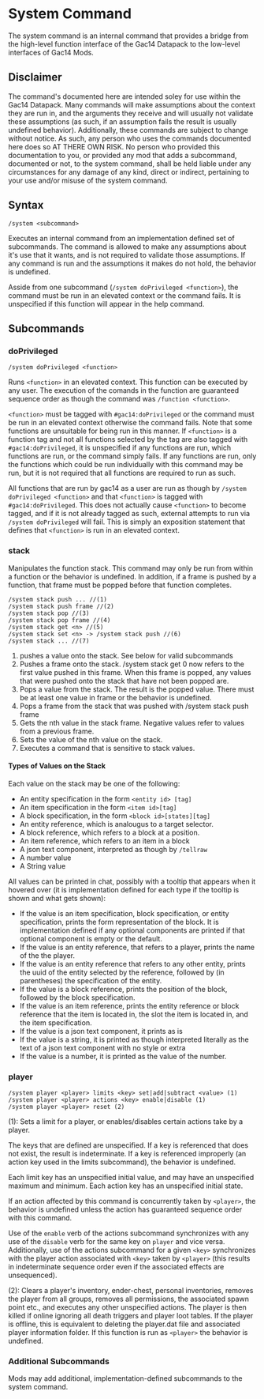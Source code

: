 # System Command #

The system command is an internal command that provides a bridge from the high-level function interface of the Gac14 Datapack to the low-level interfaces of Gac14 Mods. 

## Disclaimer ##
The command's documented here are intended soley for use within the Gac14 Datapack. 
Many commands will make assumptions about the context they are run in, and the arguments they receive and will usually not validate these assumptions (as such, if an assumption fails the result is usually undefined behavior). 
Additionally, these commands are subject to change without notice. As such, any person who uses the commands documented here does so AT THERE OWN RISK. No person who provided this documentation to you, or provided any mod that adds a subcommand, documented or not, to the system command, shall be held liable under any circumstances for any damage of any kind, direct or indirect, pertaining to your use and/or misuse of the system command. 

## Syntax ##

```
/system <subcommand>
```

Executes an internal command from an implementation defined set of subcommands. The command is allowed to make any assumptions about it's use that it wants, and is not required to validate those assumptions. If any command is run and the assumptions it makes do not hold, the behavior is undefined. 

Asside from one subcommand (`/system doPrivileged <function>`), the command must be run in an elevated context or the command fails. It is unspecified if this function will appear in the help command. 

## Subcommands ##

### doPrivileged ##

```
/system doPrivileged <function>
```

Runs `<function>` in an elevated context. This function can be executed by any user. The execution of the comands in the function are guaranteed sequence order as though the command was `/function <function>`. 


`<function>` must be tagged with `#gac14:doPrivileged` or the command must be run in an elevated context otherwise the command fails. Note that some functions are unsuitable for being run in this manner. If `<function>` is a function tag and not all functions selected by the tag are also tagged with `#gac14:doPrivileged`, it is unspecified if any functions are run, which functions are run, or the command simply fails. If any functions are run, only the functions which could be run individually with this command may be run, but it is not required that all functions are required to run as such. 


All functions that are run by gac14 as a user are run as though by `/system doPrivileged <function>` and that `<function>` is tagged with `#gac14:doPrivileged`. This does not actually cause `<function>` to become tagged, and if it is not already tagged as such, external attempts to run via `/system doPrivileged` will fail. This is simply an exposition statement that defines that `<function>` is run in an elevated context. 

### stack ###

Manipulates the function stack. 
This command may only be run from within a function or the behavior is undefined. In addition, if a frame is pushed by a function, that frame must be popped before that function completes.

```
/system stack push ... //(1)
/system stack push frame //(2)
/system stack pop //(3)
/system stack pop frame //(4)
/system stack get <n> //(5)
/system stack set <n> -> /system stack push //(6)
/system stack ... //(7)
```

1. pushes a value onto the stack. See below for valid subcommands
2. Pushes a frame onto the stack. /system stack get 0 now refers to the first value pushed in this frame. When this frame is popped, any values that were pushed onto the stack that have not been popped are. 
3. Pops a value from the stack. The result is the popped value. There must be at least one value in frame or the behavior is undefined. 
4. Pops a frame from the stack that was pushed with /system stack push frame
5. Gets the nth value in the stack frame. Negative values refer to values from a previous frame. 
6. Sets the value of the nth value on the stack. 
7. Executes a command that is sensitive to stack values.

#### Types of Values on the Stack ####

Each value on the stack may be one of the following:

* An entity specification in the form `<entity id> [tag]`
* An item specification in the form `<item id>[tag]`
* A block specification, in the form `<block id>[states][tag]`
* An entity reference, which is analougus to a target selector.
* A block reference, which refers to a block at a position.
* An item reference, which refers to an item in a block
* A json text component, interpreted as though by `/tellraw`
* A number value
* A String value

All values can be printed in chat, possibly with a tooltip that appears when it hovered over (it is implementation defined for each type if the tooltip is shown and what gets shown):

* If the value is an item specification, block specification, or entity specification, prints the form representation of the block. It is implementation defined if any optional components are printed if that optional component is empty or the default.
* If the value is an entity reference, that refers to a player, prints the name of the the player.
* If the value is an entity reference that refers to any other entity, prints the uuid of the entity selected by the reference, followed by (in parentheses) the specification of the entity. 
* If the value is a block reference, prints the position of the block, followed by the block specification. 
* If the value is an item reference, prints the entity reference or block reference that the item is located in, the slot the item is located in, and the item specification. 
* If the value is a json text component, it prints as is
* If the value is a string, it is printed as though interpreted literally as the text of a json text component with no style or extra
* If the value is a number, it is printed as the value of the number. 


### player ###

```
/system player <player> limits <key> set|add|subtract <value> (1)
/system player <player> actions <key> enable|disable (1)
/system player <player> reset (2)
```

(1): Sets a limit for a player, or enables/disables certain actions take by a player.

The keys that are defined are unspecified. If a key is referenced that does not exist, the result is indeterminate. If a key is referenced improperly (an action key used in the limits subcommand), the behavior is undefined. 

Each limit key has an unspecified initial value, and may have an unspecified maximum and minimum. Each action key has an unspecified initial state. 

If an action affected by this command is concurrently taken by `<player>`, the behavior is undefined unless the action has guaranteed sequence order with this command. 

Use of the `enable` verb of the actions subcommand synchronizes with any use of the `disable` verb for the same key on `player` and vice versa. Additionally, use of the actions subcommand for a given `<key>` synchronizes with the player action associated with `<key>` taken by `<player>` (this results in indeterminate sequence order even if the associated effects are unsequenced). 


(2): Clears a player's inventory, ender-chest, personal inventories, removes the player from all groups, removes all permissions, the associated spawn point etc., and executes any other unspecified actions. The player is then killed if online ignoring all death triggers and player loot tables. If the player is offline, this is equivalent to deleting the player.dat file and associated player information folder. If this function is run as `<player>` the behavior is undefined. 


### Additional Subcommands ###

Mods may add additional, implementation-defined subcommands to the system command. 


